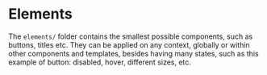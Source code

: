 # Elements

The `elements/` folder contains the smallest possible components, such as buttons, titles etc. They can be applied on any context, globally or within other components and templates, besides having many states, such as this example of button: disabled, hover, different sizes, etc.

